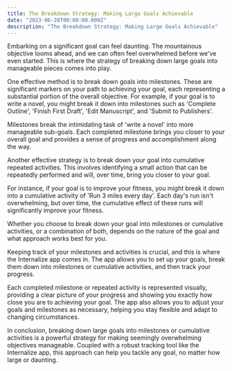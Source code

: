 ```yaml
---
title: The Breakdown Strategy: Making Large Goals Achievable
date: "2023-06-28T00:00:00.000Z"
description: "The Breakdown Strategy: Making Large Goals Achievable"
---
```


Embarking on a significant goal can feel daunting. The mountainous objective looms ahead, and we can often feel overwhelmed before we've even started. This is where the strategy of breaking down large goals into manageable pieces comes into play.

One effective method is to break down goals into milestones. These are significant markers on your path to achieving your goal, each representing a substantial portion of the overall objective. For example, if your goal is to write a novel, you might break it down into milestones such as 'Complete Outline', 'Finish First Draft', 'Edit Manuscript', and 'Submit to Publishers'.

Milestones break the intimidating task of 'write a novel' into more manageable sub-goals. Each completed milestone brings you closer to your overall goal and provides a sense of progress and accomplishment along the way.

Another effective strategy is to break down your goal into cumulative repeated activities. This involves identifying a small action that can be repeatedly performed and will, over time, bring you closer to your goal.

For instance, if your goal is to improve your fitness, you might break it down into a cumulative activity of 'Run 3 miles every day'. Each day's run isn't overwhelming, but over time, the cumulative effect of these runs will significantly improve your fitness.

Whether you choose to break down your goal into milestones or cumulative activities, or a combination of both, depends on the nature of the goal and what approach works best for you.

Keeping track of your milestones and activities is crucial, and this is where the Internalize app comes in. The app allows you to set up your goals, break them down into milestones or cumulative activities, and then track your progress.

Each completed milestone or repeated activity is represented visually, providing a clear picture of your progress and showing you exactly how close you are to achieving your goal. The app also allows you to adjust your goals and milestones as necessary, helping you stay flexible and adapt to changing circumstances.

In conclusion, breaking down large goals into milestones or cumulative activities is a powerful strategy for making seemingly overwhelming objectives manageable. Coupled with a robust tracking tool like the Internalize app, this approach can help you tackle any goal, no matter how large or daunting.

